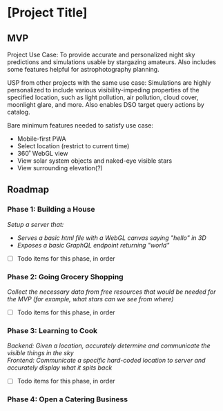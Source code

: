 # [Project Title]

## MVP

Project Use Case: 
To provide accurate and personalized night sky predictions and simulations usable by stargazing amateurs. Also includes some features helpful for astrophotography planning. 

USP from other projects with the same use case:
Simulations are highly personalized to include various visibility-impeding properties of the specified location, such as light pollution, air pollution, cloud cover, moonlight glare, and more.
Also enables DSO target query actions by catalog.

Bare minimum features needed to satisfy use case:
- Mobile-first PWA
- Select location (restrict to current time)
- 360˚ WebGL view
- View solar system objects and naked-eye visible stars
- View surrounding elevation(?)

## Roadmap

### Phase 1: Building a House
*Setup a server that:*
  - *Serves a basic html file with a WebGL canvas saying "hello" in 3D*
  - *Exposes a basic GraphQL endpoint returning "world"*
- [ ] Todo items for this phase, in order

### Phase 2: Going Grocery Shopping
*Collect the necessary data from free resources that would be needed for the MVP (for example, what stars can we see from where)*
- [ ] Todo items for this phase, in order
      
### Phase 3: Learning to Cook
*Backend: Given a location, accurately determine and communicate the visible things in the sky* \
*Frontend: Communicate a specific hard-coded location to server and accurately display what it spits back*
- [ ] Todo items for this phase, in order

### Phase 4: Open a Catering Business

